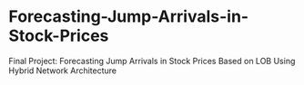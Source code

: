 # Forecasting-Jump-Arrivals-in-Stock-Prices
Final Project: Forecasting Jump Arrivals in Stock Prices Based on LOB Using Hybrid Network Architecture
